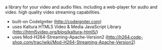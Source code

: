 a library for your video and audio files.
including a web-player for audio and video.
high quality video streaming capabilities.

  * built-on CodeIgniter (http://codeigniter.com)
  * uses Kaltura HTML5 Video & Media JavaScript Library (http://html5video.org/blog/kaltura-html5/)
  * uses Mod-H264-Streaming-Apache-Version2 (http://h264.code-shop.com/trac/wiki/Mod-H264-Streaming-Apache-Version2)